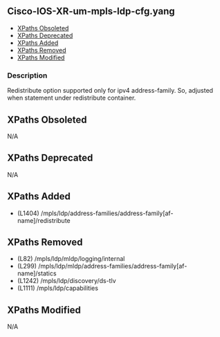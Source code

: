 ## Cisco-IOS-XR-um-mpls-ldp-cfg.yang

- [XPaths Obsoleted](#xpaths-obsoleted)
- [XPaths Deprecated](#xpaths-deprecated)
- [XPaths Added](#xpaths-added)
- [XPaths Removed](#xpaths-removed)
- [XPaths Modified](#xpaths-modified)

### Description

Redistribute option supported only for ipv4 address-family. So, adjusted when statement under redistribute container.

## XPaths Obsoleted

N/A

## XPaths Deprecated

N/A

## XPaths Added

- (L1404)	/mpls/ldp/address-families/address-family[af-name]/redistribute

## XPaths Removed

- (L82)	/mpls/ldp/mldp/logging/internal
- (L299)	/mpls/ldp/mldp/address-families/address-family[af-name]/statics
- (L1242)	/mpls/ldp/discovery/ds-tlv
- (L1111)	/mpls/ldp/capabilities

## XPaths Modified

N/A

